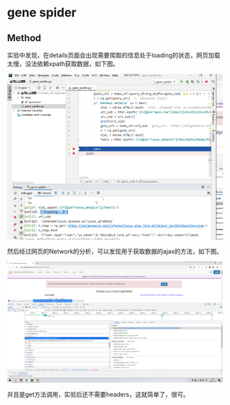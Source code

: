 # gene spider 
## Method 
实验中发现，在details页面会出现需要爬取的信息处于loading的状态，网页加载太慢，没法依赖xpath获取数据，如下图。

![loading](imgs/2.png)

然后经过网页的Network的分析，可以发现用于获取数据的ajax的方法，如下图。

![ajax](imgs/1.png)

并且是get方法调用，实验后还不需要headers，这就简单了，很可。
